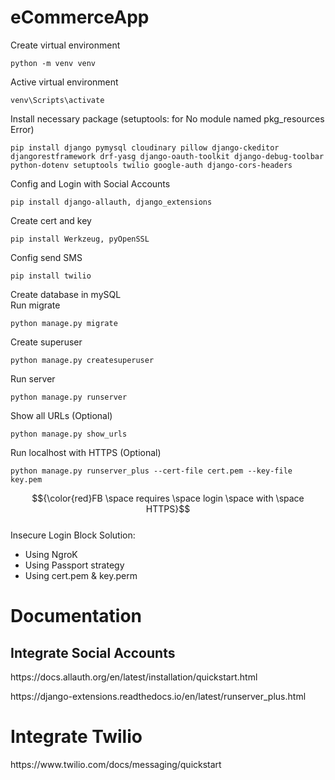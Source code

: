 # eCommerceApp
Create virtual environment

	python -m venv venv
Active virtual environment

	venv\Scripts\activate
Install necessary package (setuptools: for No module named pkg_resources Error)

	pip install django pymysql cloudinary pillow django-ckeditor djangorestframework drf-yasg django-oauth-toolkit django-debug-toolbar python-dotenv setuptools twilio google-auth django-cors-headers
Config and Login with Social Accounts

	pip install django-allauth, django_extensions
Create cert and key

	pip install Werkzeug, pyOpenSSL
Config send SMS

	pip install twilio
<p>Create database in mySQL<br/>
Run migrate

	python manage.py migrate
Create superuser
	
	python manage.py createsuperuser
Run server

 	python manage.py runserver
Show all URLs (Optional)

	python manage.py show_urls
Run localhost with HTTPS (Optional)
	
	python manage.py runserver_plus --cert-file cert.pem --key-file key.pem
$${\color{red}FB \space requires \space login \space with \space HTTPS}$$ <br/>
Insecure Login Block Solution:
* Using NgroK
* Using Passport strategy
* Using cert.pem & key.perm

<h1>Documentation</h1>
<h2>Integrate Social Accounts</h2>
<p>https://docs.allauth.org/en/latest/installation/quickstart.html</p>
<p>https://django-extensions.readthedocs.io/en/latest/runserver_plus.html</p>
<h1>Integrate Twilio</h1>
<p>https://www.twilio.com/docs/messaging/quickstart</p>
